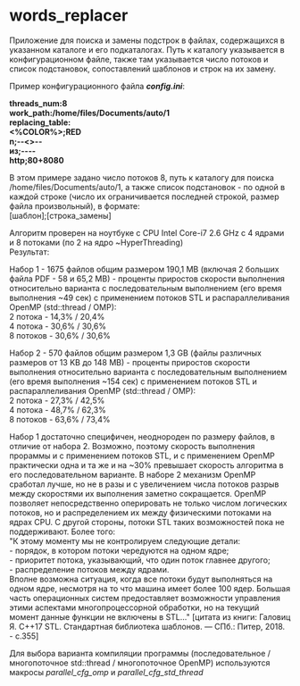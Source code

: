 # words_replacer

Приложение для поиска и замены подстрок в файлах, содержащихся в указанном каталоге и его подкаталогах.
Путь к каталогу указывается в конфигурационном файле, также там указывается число потоков и список подстановок,
 сопоставлений шаблонов и строк на их замену.

Пример конфигурационного файла <b><i>config.ini</b></i>:
<b><p>threads_num:8
<br>work_path:/home/files/Documents/auto/1
<br>replacing_table:
<br><%COLOR%>;RED
<br>n;--<>--
<br>из;--<v>--
<br>http;80+8080</b>

В этом примере задано число потоков 8, путь к каталогу для поиска /home/files/Documents/auto/1, 
а также список подстановок - по одной в каждой строке (число их ограничивается последней строкой, размер файла произвольный),
в формате: <br>[шаблон];[строка_замены]

Алгоритм проверен на ноутбуке с CPU Intel Core-i7 2.6 GHz с 4 ядрами и 8 потоками (по 2 на ядро ~HyperThreading)
<br>Результат:

Набор 1 - 1675 файлов общим размером 190,1 MB (включая 2 больших файла PDF - 58 и 65,2 MB) - проценты приростов скорости выполнения
относительно варианта с последовательным выполнением (его время выполнения ~49 сек) с применением потоков STL и распараллеливания OpenMP (std::thread / OMP):
<br>2 потока - 14,3% / 20,4%
<br>4 потока - 30,6% / 30,6%
<br>8 потоков - 30,6% / 30,6%

Набор 2 - 570 файлов общим размером 1,3 GB (файлы различных размеров от 13 KB до 148 MB) - проценты приростов скорости выполнения
относительно варианта с последовательным выполнением (его время выполнения ~154 сек) с применением потоков STL и распараллеливания OpenMP (std::thread / OMP):
<br>2 потока - 27,3% / 42,5%
<br>4 потока - 48,7% / 62,3%
<br>8 потоков - 63,6% / 73,4%

Набор 1 достаточно специфичен, неоднороден по размеру файлов, в отличие от набора 2. Возможно, поэтому скорость выполнения прораммы и с применением
потоков STL, и с применением OpenMP практически одна и та же и на ~30% превышает скорость алгоритма в его последовательном варианте. В наборе 2
механизм OpenMP сработал лучше, но не в разы и с увеличением числа потоков разрыв между скоростями их выполнения заметно сокращается.
OpenMP позволяет непосредственно оперировать не только числом логических потоков, но и распределением их между физическими потоками на ядрах CPU.
С другой стороны, потоки STL таких возможностей пока не поддерживают. Более того:
<br>"К этому моменту мы не контролируем следующие детали:
<br>- порядок, в котором потоки чередуются на одном ядре;
<br>- приоритет потока, указывающий, что один поток главнее другого;
<br>- распределение потоков между ядрами. 
<br>Вполне возможна ситуация, когда все потоки будут выполняться на одном ядре, несмотря на то что машина имеет более 100 ядер.
Большая часть операционных систем предоставляет возможности управления этими аспектами многопроцессорной обработки, но на текущий момент данные
функции не включены в STL..." [цитата из книги: Галовиц Я. С++17 STL. Стандартная библиотека шаблонов. — СПб.: Питер, 2018. - с.355]

Для выбора варианта компиляции программы (последовательное / многопоточное std::thread / многопоточное OpenMP) используются макросы 
<i>parallel_cfg_omp</i> и <i>parallel_cfg_std_thread</i>
